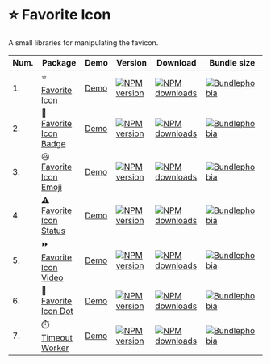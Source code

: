 ⭐ Favorite Icon
=============

A small libraries for manipulating the favicon.

| Num. | Package        | Demo           | Version   | Download | Bundle size |
| ---- | -------------- | -------------- | ------- | ------ | ------- |
| 1. | ⭐ [Favorite Icon](./packages/favorite-icon) | [Demo](https://favorite-icon.github.io/favorite-icon/examples/index.html) | [![NPM version](https://img.shields.io/npm/v/favorite-icon.svg?style=flat)](https://www.npmjs.com/package/favorite-icon) | [![NPM downloads](https://img.shields.io/npm/dm/favorite-icon.svg?style=flat)](https://www.npmjs.com/package/favorite-icon) | [![Bundlephobia](https://badgen.net/bundlephobia/minzip/favorite-icon)](https://bundlephobia.com/result?p=favorite-icon) |
| 2. | 📛 [Favorite Icon Badge](./packages/favorite-icon-badge)| [Demo](https://favorite-icon.github.io/favorite-icon/examples/badge.html) | [![NPM version](https://img.shields.io/npm/v/favorite-icon-badge.svg?style=flat)](https://www.npmjs.com/package/favorite-icon-badge) | [![NPM downloads](https://img.shields.io/npm/dm/favorite-icon-badge.svg?style=flat)](https://www.npmjs.com/package/favorite-icon-badge) | [![Bundlephobia](https://badgen.net/bundlephobia/minzip/favorite-icon-badge)](https://bundlephobia.com/result?p=favorite-icon-badge) |
| 3. | 😃 [Favorite Icon Emoji](./packages/favorite-icon-emoji) | [Demo](https://favorite-icon.github.io/favorite-icon/examples/emoji.html) | [![NPM version](https://img.shields.io/npm/v/favorite-icon-emoji.svg?style=flat)](https://www.npmjs.com/package/favorite-icon-emoji) | [![NPM downloads](https://img.shields.io/npm/dm/favorite-icon-emoji.svg?style=flat)](https://www.npmjs.com/package/favorite-icon-emoji) | [![Bundlephobia](https://badgen.net/bundlephobia/minzip/favorite-icon-emoji)](https://bundlephobia.com/result?p=favorite-icon-emoji) |
| 4. | ⚠️ [Favorite Icon Status](./packages/favorite-icon-status) | [Demo](https://favorite-icon.github.io/favorite-icon/examples/status.html) | [![NPM version](https://img.shields.io/npm/v/favorite-icon-status.svg?style=flat)](https://www.npmjs.com/package/favorite-icon-status) | [![NPM downloads](https://img.shields.io/npm/dm/favorite-icon-status.svg?style=flat)](https://www.npmjs.com/package/favorite-icon-status) | [![Bundlephobia](https://badgen.net/bundlephobia/minzip/favorite-icon-status)](https://bundlephobia.com/result?p=favorite-icon-status) |
| 5. | ⏩ [Favorite Icon Video](./packages/favorite-icon-video) | [Demo](https://favorite-icon.github.io/favorite-icon/examples/video.html) | [![NPM version](https://img.shields.io/npm/v/favorite-icon-video.svg?style=flat)](https://www.npmjs.com/package/favorite-icon-video) | [![NPM downloads](https://img.shields.io/npm/dm/favorite-icon-video.svg?style=flat)](https://www.npmjs.com/package/favorite-icon-video) | [![Bundlephobia](https://badgen.net/bundlephobia/minzip/favorite-icon-video)](https://bundlephobia.com/result?p=favorite-icon-video) |
| 6. | 🔴 [Favorite Icon Dot](./packages/favorite-icon-dot) | [Demo](https://favorite-icon.github.io/favorite-icon/examples/dot.html) | [![NPM version](https://img.shields.io/npm/v/favorite-icon-dot.svg?style=flat)](https://www.npmjs.com/package/favorite-icon-dot) | [![NPM downloads](https://img.shields.io/npm/dm/favorite-icon-dot.svg?style=flat)](https://www.npmjs.com/package/favorite-icon-dot) | [![Bundlephobia](https://badgen.net/bundlephobia/minzip/favorite-icon-dot)](https://bundlephobia.com/result?p=favorite-icon-dot) |
| 7. | ⏱️ [Timeout Worker](./packages/timeout-worker) | [Demo](https://favorite-icon.github.io/favorite-icon/examples/blinking-dot.html) | [![NPM version](https://img.shields.io/npm/v/timeout-worker.svg?style=flat)](https://www.npmjs.com/package/timeout-worker) | [![NPM downloads](https://img.shields.io/npm/dm/timeout-worker.svg?style=flat)](https://www.npmjs.com/package/timeout-worker) | [![Bundlephobia](https://badgen.net/bundlephobia/minzip/timeout-worker)](https://bundlephobia.com/result?p=timeout-worker) |


